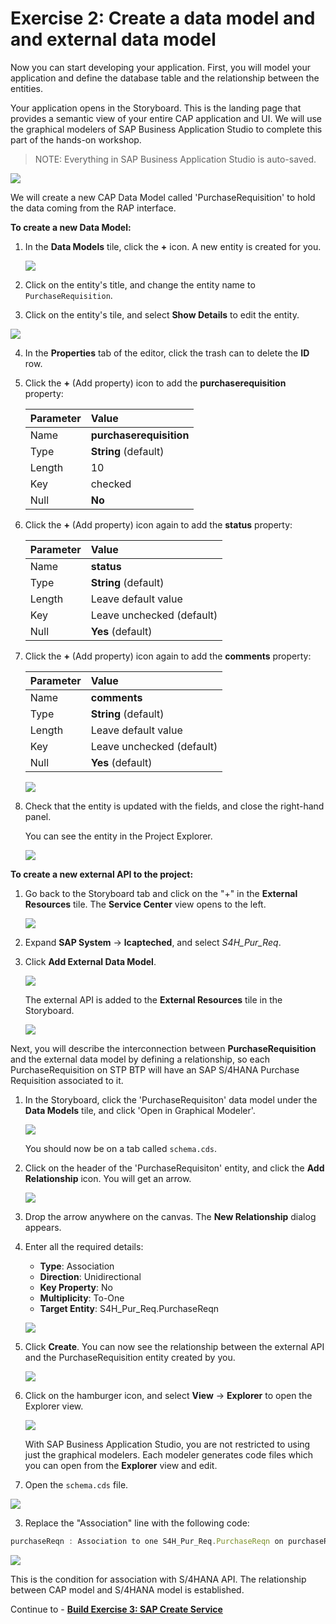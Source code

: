 # Exercise 2: Create a data model and and external data model 

Now you can start developing your application. First, you will model your application and define the database table and the relationship between the entities.

Your application opens in the Storyboard. This is the landing page that provides a semantic view of your entire CAP application and UI. We will use the graphical modelers of SAP Business Application Studio to complete this part of the hands-on workshop. 

>NOTE: Everything in SAP Business Application Studio is auto-saved.
 
   ![](images/Storyboard.png)
  
We will create a new CAP Data Model called 'PurchaseRequisition' to hold the data coming from the RAP interface. 

**To create a new Data Model:**

1. In the **Data Models** tile, click the **+** icon. A new entity is created for you.
   
   ![](images/DataModel_000.png)

2.  Click on the entity's title, and change the entity name to `PurchaseRequisition`. 
3.  Click on the entity's tile, and select **Show Details** to edit the entity.

   ![](images/DataModel_000_1.png)

4. In the **Properties** tab of the editor, click the trash can to delete the **ID** row.
5. Click the **+** (Add property) icon to add the **purchaserequisition** property:

    | Parameter | Value |
    | :---------- | :------ |
    | Name | **purchaserequisition** |
    | Type | **String** (default) |
    | Length | 10 |
    | Key | checked |
    | Null | **No**  |

6. Click the **+** (Add property) icon again to add the **status** property:

    | Parameter | Value |
    |:----------|:------|
    | Name | **status** |
    | Type | **String** (default) |
    | Length | Leave default value |
    | Key | Leave unchecked (default) |
    | Null | **Yes** (default) |

7. Click the **+** (Add property) icon again to add the **comments** property:

    | Parameter | Value |
    |:----------|:------|
    | Name | **comments** |
    | Type | **String** (default) |
    | Length | Leave default value |
    | Key | Leave unchecked (default) |
    | Null | **Yes** (default) |

   
   ![](images/DataModel_001.png)

8. Check that the entity is updated with the fields, and close the right-hand panel.

   You can see the entity in the Project Explorer.

   ![](images/DataModel_011.png)

**To create a new external API to the project:**

1. Go back to the Storyboard tab and click on the "+" in the **External Resources** tile. The **Service Center** view opens to the left.

   ![](images/ExternalRes.png)

3. Expand **SAP System** -> **lcapteched**, and select *S4H_Pur_Req*.
4. Click **Add External Data Model**.
   
   ![](images/External_Data_Model_001.png)

   The external API is added to the **External Resources** tile in the Storyboard.

   ![](images/External_Data_Model_002.png)

Next, you will describe the interconnection between **PurchaseRequisition** and the external data model by defining a relationship, so each PurchaseRequisition on STP BTP will have an SAP S/4HANA Purchase Requisition associated to it.
   
1. In the Storyboard, click the 'PurchaseRequisiton' data model under the **Data Models** tile, and click 'Open in Graphical Modeler'.

   ![](images/OpenCDSModeler.png)  

   You should now be on a tab called `schema.cds`. 

2. Click on the header of the 'PurchaseRequisiton' entity, and click the **Add Relationship** icon. You will get an arrow. 
   
   ![](images/Association_000.png)

3. Drop the arrow anywhere on the canvas. The **New Relationship** dialog appears.
4. Enter all the required details:

   - **Type**: Association
   - **Direction**: Unidirectional
   - **Key Property**: No
   - **Multiplicity**: To-One
   - **Target Entity**: S4H_Pur_Req.PurchaseReqn

   ![](images/Association_002.png)

5. Click **Create**. You can now see the relationship between the external API and the PurchaseRequisition entity created by you.

   ![](images/Association_003.png)

6. Click on the hamburger icon, and select **View** -> **Explorer** to open the Explorer view.  

   ![](images/FindExplorer.png)

   With SAP Business Application Studio, you are not restricted to using just the graphical modelers. Each modeler generates code files which you can open from the **Explorer** view and edit.

1. Open the `schema.cds` file.
   
![](images/Schema_001.png)

3. Replace the "Association" line with the following code:
   
```js
purchaseReqn : Association to one S4H_Pur_Req.PurchaseReqn on purchaseReqn.PurchaseRequisition = purchaserequisition;
```


   ![](images/Schema_002.png)

This is the condition for association with S/4HANA API. The relationship between CAP model and S/4HANA model is established.

Continue to - **[Build Exercise 3: SAP Create Service](../../../buildcode/exercises/ex3/README.md)**


